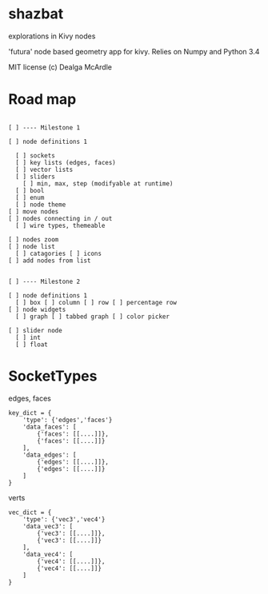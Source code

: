 shazbat
=======

explorations in Kivy nodes

'futura'
node based geometry app for kivy.
Relies on Numpy and Python 3.4

MIT license (c) Dealga McArdle

Road map
=======

```

[ ] ---- Milestone 1

[ ] node definitions 1   

  [ ] sockets  
  [ ] key lists (edges, faces)  
  [ ] vector lists
  [ ] sliders 
    [ ] min, max, step (modifyable at runtime)
  [ ] bool 
  [ ] enum 
  [ ] node theme
[ ] move nodes
[ ] nodes connecting in / out
  [ ] wire types, themeable

[ ] nodes zoom
[ ] node list
  [ ] catagories [ ] icons
[ ] add nodes from list


[ ] ---- Milestone 2

[ ] node definitions 1
  [ ] box [ ] column [ ] row [ ] percentage row
[ ] node widgets
  [ ] graph [ ] tabbed graph [ ] color picker

[ ] slider node
  [ ] int
  [ ] float

```

SocketTypes
======

edges, faces

``` 
key_dict = {
    'type': {'edges','faces'}
    'data_faces': [
        {'faces': [[....]]}, 
        {'faces': [[....]]}
    ],
    'data_edges': [
        {'edges': [[....]]}, 
        {'edges': [[....]]}
    ]
}
```

verts

```
vec_dict = {
    'type': {'vec3','vec4'}
    'data_vec3': [
        {'vec3': [[....]]}, 
        {'vec3': [[....]]}
    ],
    'data_vec4': [
        {'vec4': [[....]]}, 
        {'vec4': [[....]]}
    ]
}
```
